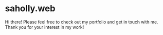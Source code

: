 # saholly.web
Hi there! Please feel free to check out my portfolio and get in touch with me. Thank you for your interest in my work!
